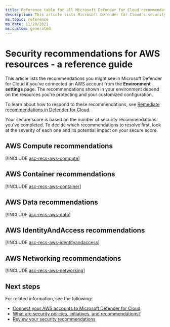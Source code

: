 ```yaml
---
title: Reference table for all Microsoft Defender for Cloud recommendations for AWS resources
description: This article lists Microsoft Defender for Cloud's security recommendations that help you harden and protect your AWS resources.
ms.topic: reference
ms.date: 11/29/2021
ms.custom: generated
---
```

# Security recommendations for AWS resources - a reference guide

This article lists the recommendations you might see in Microsoft Defender for Cloud if you've connected an 
AWS account from the **Environment settings** page. The recommendations shown in your environment depend 
on the resources you're protecting and your customized configuration.

To learn about how to respond to these recommendations, see
[Remediate recommendations in Defender for Cloud](implement-security-recommendations.md).

Your secure score is based on the number of security recommendations you've completed. To
decide which recommendations to resolve first, look at the severity of each one and its potential
impact on your secure score.

## <a name='recs-aws-compute'></a> AWS Compute recommendations

[!INCLUDE [asc-recs-aws-compute](../../includes/asc-recs-aws-compute.md)]

## <a name='recs-aws-container'></a> AWS Container recommendations

[!INCLUDE [asc-recs-aws-container](../../includes/asc-recs-aws-container.md)]

## <a name='recs-aws-data'></a> AWS Data recommendations

[!INCLUDE [asc-recs-aws-data](../../includes/asc-recs-aws-data.md)]

## <a name='recs-aws-identityandaccess'></a> AWS IdentityAndAccess recommendations

[!INCLUDE [asc-recs-aws-identityandaccess](../../includes/asc-recs-aws-identityandaccess.md)]

## <a name='recs-aws-networking'></a> AWS Networking recommendations

[!INCLUDE [asc-recs-aws-networking](../../includes/asc-recs-aws-networking.md)]

## Next steps

For related information, see the following:

- [Connect your AWS accounts to Microsoft Defender for Cloud](quickstart-onboard-aws.md)
- [What are security policies, initiatives, and recommendations?](security-policy-concept.md)
- [Review your security recommendations](review-security-recommendations.md)
